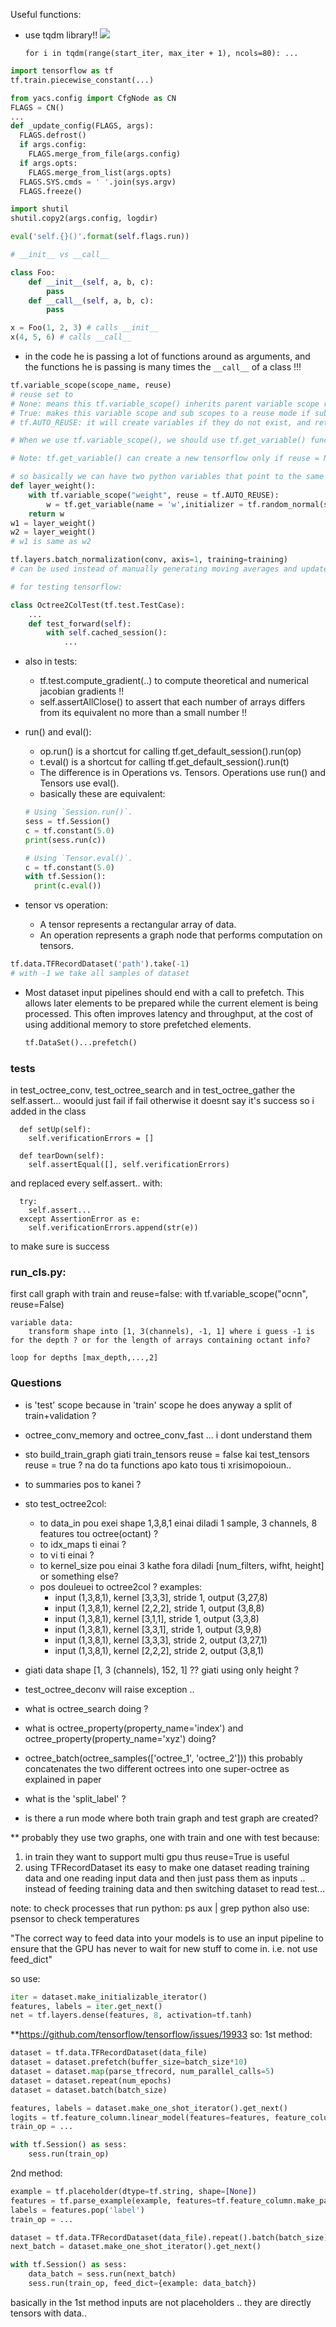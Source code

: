 Useful functions:

- use tqdm library!!
    ![](tqdm.png)
    ```
    for i in tqdm(range(start_iter, max_iter + 1), ncols=80): ...
    ```

```python
import tensorflow as tf
tf.train.piecewise_constant(...)
```

```python
from yacs.config import CfgNode as CN
FLAGS = CN()
...
def _update_config(FLAGS, args):
  FLAGS.defrost()
  if args.config:
    FLAGS.merge_from_file(args.config)
  if args.opts:
    FLAGS.merge_from_list(args.opts)
  FLAGS.SYS.cmds = ' '.join(sys.argv)
  FLAGS.freeze()
```

```python
import shutil
shutil.copy2(args.config, logdir)
```
    
```python
eval('self.{}()'.format(self.flags.run))
```

```python
# __init__ vs __call__

class Foo:
    def __init__(self, a, b, c):
        pass
    def __call__(self, a, b, c):
        pass

x = Foo(1, 2, 3) # calls __init__
x(4, 5, 6) # calls __call__
```

- in the code he is passing a lot of functions around as arguments, and the functions he is passing is many times the `__call__` of a class !!!

```python
tf.variable_scope(scope_name, reuse)
# reuse set to 
# None: means this tf.variable_scope() inherits parent variable scope reuse mode
# True: makes this variable scope and sub scopes to a reuse mode if sub scopes have set reuse = None.
# tf.AUTO_REUSE: it will create variables if they do not exist, and return them otherwise.

# When we use tf.variable_scope(), we should use tf.get_variable() function to create or return an existing variable. If you use tf.Variable(), it will create a new variable no matter what value the reuse parameter is.

# Note: tf.get_variable() can create a new tensorflow only if reuse = None or tf.AUTO_REUSE. if reuse = True, tf.get_variable() can only return an existing variable created by tf.get_variable(); it can not create a new one.

# so basically we can have two python variables that point to the same tensroflow variable!! :
def layer_weight():
    with tf.variable_scope("weight", reuse = tf.AUTO_REUSE):
        w = tf.get_variable(name = 'w',initializer = tf.random_normal(shape=[2,2], mean=0, stddev=1))
    return w
w1 = layer_weight()
w2 = layer_weight()
# w1 is same as w2
```

```python
tf.layers.batch_normalization(conv, axis=1, training=training)
# can be used instead of manually generating moving averages and update ops ...
```

```python
# for testing tensorflow:

class Octree2ColTest(tf.test.TestCase):
    ...
    def test_forward(self):
        with self.cached_session():     
            ...
```
   
- also in tests:
    -   tf.test.compute_gradient(..) to compute theoretical and numerical jacobian gradients !!
    -   self.assertAllClose() to assert that each number of arrays differs from its equivalent no more than a small number !!
    

- run() and eval():
    - op.run() is a shortcut for calling tf.get_default_session().run(op)
    - t.eval() is a shortcut for calling tf.get_default_session().run(t)
    - The difference is in Operations vs. Tensors. Operations use run() and Tensors use eval().
    - basically these are equivalent:
    ```python
    # Using `Session.run()`.
    sess = tf.Session()
    c = tf.constant(5.0)
    print(sess.run(c))
    
    # Using `Tensor.eval()`.
    c = tf.constant(5.0)
    with tf.Session():
      print(c.eval())
    ```

- tensor vs operation:
    - A tensor represents a rectangular array of data.
    - An operation represents a graph node that performs computation on tensors.
    
```python
tf.data.TFRecordDataset('path').take(-1)
# with -1 we take all samples of dataset
```

- Most dataset input pipelines should end with a call to prefetch. This allows later elements to be prepared while the current element is being processed. This often improves latency and throughput, at the cost of using additional memory to store prefetched elements.
    ```python
    tf.DataSet()...prefetch()    
    ``` 
 
### tests

in test_octree_conv, test_octree_search and in test_octree_gather the self.assert... woould just fail if fail otherwise it doesnt say it's success so i added in the class 
```
  def setUp(self):
    self.verificationErrors = []

  def tearDown(self):
    self.assertEqual([], self.verificationErrors)
```
and replaced every self.assert.. with:
```
  try:
    self.assert...
  except AssertionError as e:
    self.verificationErrors.append(str(e))
```
to make sure is success

 
### run_cls.py:

first call graph with train and reuse=false:
with tf.variable_scope("ocnn", reuse=False)
    
    variable data:
        transform shape into [1, 3(channels), -1, 1] where i guess -1 is for the depth ? or for the length of arrays containing octant info?
        
    loop for depths [max_depth,...,2]

### Questions
- is 'test' scope because in 'train' scope he does anyway a split of train+validation ?

- octree_conv_memory and octree_conv_fast ... i dont understand them 

- sto build_train_graph giati train_tensors reuse = false kai test_tensors reuse = true ? na do ta functions apo kato tous ti xrisimopoioun..

- to summaries pos to kanei ?

- sto test_octree2col:
    - to data_in pou exei shape 1,3,8,1 einai diladi 1 sample, 3 channels, 8 features tou octree(octant) ? 
    - to idx_maps ti einai ?
    - to vi ti einai ?
    - to kernel_size pou einai 3 kathe fora diladi [num_filters, wifht, height] or something else?
    - pos douleuei to octree2col ? examples:
        - input (1,3,8,1), kernel [3,3,3], stride 1, output (3,27,8)
        - input (1,3,8,1), kernel [2,2,2], stride 1, output (3,8,8)
        - input (1,3,8,1), kernel [3,1,1], stride 1, output (3,3,8)
        - input (1,3,8,1), kernel [3,3,1], stride 1, output (3,9,8)
        - input (1,3,8,1), kernel [3,3,3], stride 2, output (3,27,1)
        - input (1,3,8,1), kernel [2,2,2], stride 2, output (3,8,1)

- giati data shape [1, 3 (channels), 152, 1] ?? giati using only height ? 


 - test_octree_deconv will raise exception ..


- what is octree_search doing ? 
- what is octree_property(property_name='index') and octree_property(property_name='xyz') doing?


- octree_batch(octree_samples(['octree_1', 'octree_2'])) this probably concatenates the two different octrees into one super-octree as explained in paper

- what is the 'split_label' ?

- is there a run mode where both train graph and test graph are created?


** probably they use two graphs, one with train and one with test because:
1. in train they want to support multi gpu thus reuse=True is useful
2. using TFRecordDataset its easy to make one dataset reading training data and one reading input data and then just pass them as inputs .. instead of feeding training data and then switching dataset to read test...


note: to check processes that run python: ps aux | grep python
also use: psensor to check temperatures


"The correct way to feed data into your models is to use an input pipeline to ensure that the GPU has never to wait for new stuff to come in. i.e. not use feed_dict"

so use:
```python
iter = dataset.make_initializable_iterator()
features, labels = iter.get_next()
net = tf.layers.dense(features, 8, activation=tf.tanh)
```

**https://github.com/tensorflow/tensorflow/issues/19933
so:
1st method:
```python
dataset = tf.data.TFRecordDataset(data_file)
dataset = dataset.prefetch(buffer_size=batch_size*10)
dataset = dataset.map(parse_tfrecord, num_parallel_calls=5)
dataset = dataset.repeat(num_epochs)
dataset = dataset.batch(batch_size)

features, labels = dataset.make_one_shot_iterator().get_next()    
logits = tf.feature_column.linear_model(features=features, feature_columns=columns, cols_to_vars=cols_to_vars)
train_op = ...

with tf.Session() as sess:
    sess.run(train_op)
```
2nd method:
```python
example = tf.placeholder(dtype=tf.string, shape=[None])
features = tf.parse_example(example, features=tf.feature_column.make_parse_example_spec(columns+[tf.feature_column.numeric_column('label', dtype=tf.float32, default_value=0)]))
labels = features.pop('label')
train_op = ...

dataset = tf.data.TFRecordDataset(data_file).repeat().batch(batch_size)
next_batch = dataset.make_one_shot_iterator().get_next()

with tf.Session() as sess:
    data_batch = sess.run(next_batch)
    sess.run(train_op, feed_dict={example: data_batch})
```

basically in the 1st method inputs are not placeholders .. they are directly tensors with data..